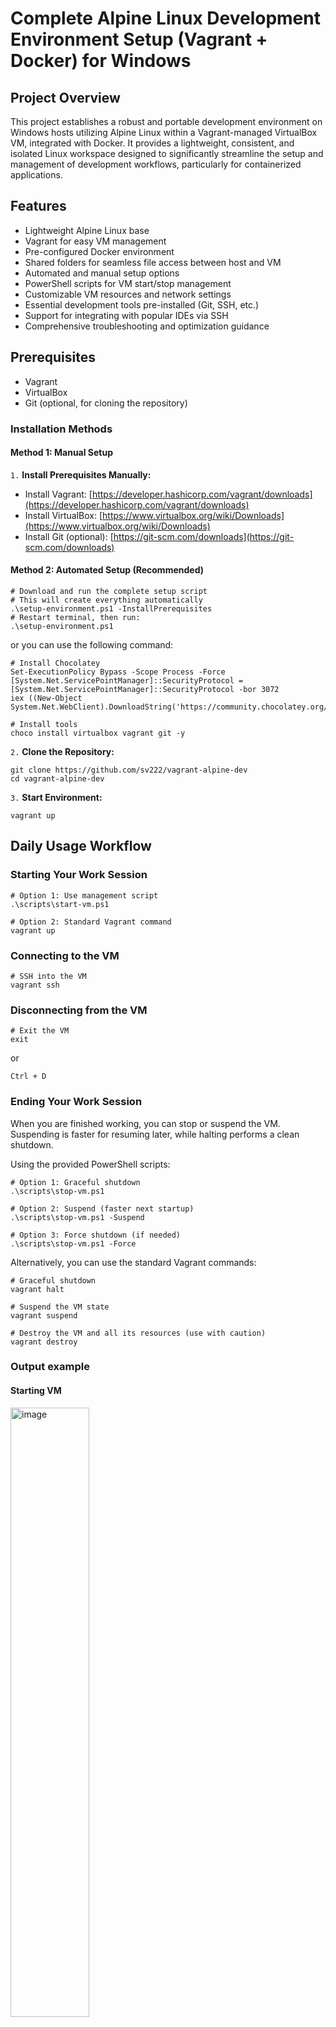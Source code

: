 # Complete Alpine Linux Development Environment Setup (Vagrant + Docker) for Windows

## Project Overview

This project establishes a robust and portable development environment on Windows hosts utilizing Alpine Linux within a Vagrant-managed VirtualBox VM, integrated with Docker. It provides a lightweight, consistent, and isolated Linux workspace designed to significantly streamline the setup and management of development workflows, particularly for containerized applications.

## Features

- Lightweight Alpine Linux base
- Vagrant for easy VM management
- Pre-configured Docker environment
- Shared folders for seamless file access between host and VM
- Automated and manual setup options
- PowerShell scripts for VM start/stop management
- Customizable VM resources and network settings
- Essential development tools pre-installed (Git, SSH, etc.)
- Support for integrating with popular IDEs via SSH
- Comprehensive troubleshooting and optimization guidance

## Prerequisites

- Vagrant
- VirtualBox
- Git (optional, for cloning the repository)

### Installation Methods

#### Method 1: Manual Setup

`1.` **Install Prerequisites Manually:**

- Install Vagrant: [https://developer.hashicorp.com/vagrant/downloads](https://developer.hashicorp.com/vagrant/downloads)
- Install VirtualBox: [https://www.virtualbox.org/wiki/Downloads](https://www.virtualbox.org/wiki/Downloads)
- Install Git (optional): [https://git-scm.com/downloads](https://git-scm.com/downloads)

#### Method 2: Automated Setup (Recommended)

    # Download and run the complete setup script
    # This will create everything automatically
    .\setup-environment.ps1 -InstallPrerequisites
    # Restart terminal, then run:
    .\setup-environment.ps1

or you can use the following command:

    # Install Chocolatey
    Set-ExecutionPolicy Bypass -Scope Process -Force
    [System.Net.ServicePointManager]::SecurityProtocol = [System.Net.ServicePointManager]::SecurityProtocol -bor 3072
    iex ((New-Object System.Net.WebClient).DownloadString('https://community.chocolatey.org/install.ps1'))

    # Install tools
    choco install virtualbox vagrant git -y

`2.` **Clone the Repository:**

    git clone https://github.com/sv222/vagrant-alpine-dev
    cd vagrant-alpine-dev

`3.` **Start Environment:**

    vagrant up

## Daily Usage Workflow

### Starting Your Work Session

    # Option 1: Use management script
    .\scripts\start-vm.ps1

    # Option 2: Standard Vagrant command
    vagrant up

### Connecting to the VM

    # SSH into the VM
    vagrant ssh

### Disconnecting from the VM

    # Exit the VM
    exit

or

    Ctrl + D

### Ending Your Work Session

When you are finished working, you can stop or suspend the VM. Suspending is faster for resuming later, while halting performs a clean shutdown.

Using the provided PowerShell scripts:

    # Option 1: Graceful shutdown
    .\scripts\stop-vm.ps1

    # Option 2: Suspend (faster next startup)
    .\scripts\stop-vm.ps1 -Suspend

    # Option 3: Force shutdown (if needed)
    .\scripts\stop-vm.ps1 -Force

Alternatively, you can use the standard Vagrant commands:

    # Graceful shutdown
    vagrant halt

    # Suspend the VM state
    vagrant suspend

    # Destroy the VM and all its resources (use with caution)
    vagrant destroy

### Output example
<!-- markdownlint-disable MD033 -->

#### Starting VM

<img src="./media/output1-1.jpg" alt="image" style="width:50%;">
<img src="./media/output1-2.jpg" alt="image" style="width:50%;">
<img src="./media/output1-3.jpg" alt="image" style="width:50%;">
<img src="./media/output1-4.jpg" alt="image" style="width:50%;">

#### Connecting to VM

<img src="./media/output2.jpg" alt="image" style="width:50%;">

#### Stopping VM

<img src="./media/output3.jpg" alt="image" style="width:50%;">
<!-- markdownlint-enable MD033 -->

### Working with Docker

    # Inside the VM - useful aliases are pre-configured
    dps                    # docker ps
    di                     # docker images
    dex <container>        # docker exec -it <container>
    dlogs <container>      # docker logs <container>

    # Example: Run a simple web server
    docker run -d -p 8080:80 nginx
    # Access at http://localhost:8080 from Windows

### File Sharing

    # Windows side: Put files in ./shared/
    # VM side: Access files at /vagrant/shared/

    # Example workflow:
    # 1. Create project on Windows in ./shared/my-project/
    # 2. Work on it from VM at /vagrant/shared/my-project/
    # 3. Use Docker to build/run from VM
    # 4. Edit files from Windows with your favorite IDE

## Advanced Usage

### Custom VM Configuration

Edit `Vagrantfile` to modify:

    # Memory and CPU
    vb.memory = "4096"  # 4GB RAM
    vb.cpus = 4         # 4 CPU cores

    # Additional port forwarding
    config.vm.network "forwarded_port", guest: 3000, host: 3000  # Node.js
    config.vm.network "forwarded_port", guest: 5000, host: 5000  # Python/Flask

After making changes, run:

    vagrant reload

### Docker Development Examples

#### Node.js Application

    # Inside VM
    cd /vagrant/shared
    mkdir my-node-app && cd my-node-app

    # Create package.json
    cat > package.json << 'EOF'
    {
      "name": "my-app",
      "version": "1.0.0",
      "main": "server.js",
      "dependencies": {
        "express": "^4.18.0"
      }
    }
    EOF

    # Create Dockerfile
    cat > Dockerfile << 'EOF'
    FROM node:alpine
    WORKDIR /app
    COPY package*.json ./
    RUN npm install
    COPY . .
    EXPOSE 3000
    CMD ["node", "server.js"]
    EOF

    # Build and run
    docker build -t my-node-app .
    docker run -d -p 3000:3000 my-node-app

#### Python Flask Application

    # Inside VM
    cd /vagrant/shared
    mkdir my-flask-app && cd my-flask-app

    # Create requirements.txt
    echo "Flask==2.3.3" > requirements.txt

    # Create Dockerfile
    cat > Dockerfile << 'EOF'
    FROM python:alpine
    WORKDIR /app
    COPY requirements.txt ./
    RUN pip install -r requirements.txt
    COPY . .
    EXPOSE 5000
    CMD ["python", "app.py"]
    EOF

    # Build and run
    docker build -t my-flask-app .
    docker run -d -p 5000:5000 my-flask-app

### VM Management Commands

#### Snapshot Management

    # Create snapshot
    vagrant snapshot save "clean-state"

    # List snapshots
    vagrant snapshot list

    # Restore snapshot
    vagrant snapshot restore "clean-state"

    # Delete snapshot
    vagrant snapshot delete "clean-state"

#### VM Information

    # Check VM status
    vagrant status

    # Get VM info
    vagrant ssh -c "cat /etc/alpine-release && free -h && docker ps"

    # Check global Vagrant VMs
    vagrant global-status

## Troubleshooting

### Common Issues and Solutions

#### 1. VM Won't Start

**Symptoms:** `vagrant up` fails or hangs
**Solutions:**

    # Check VirtualBox installation
    VBoxManage --version

    # Check if virtualization is enabled in BIOS
    # Enable VT-x/AMD-V in BIOS settings

    # Try different provider
    # Edit Vagrantfile to use VMware instead of VirtualBox

#### 2. Shared Folder Issues

**Symptoms:** Files not syncing between Windows and VM
**Solutions:**

    # Inside VM - manually mount shared folder
    sudo mount -t vboxsf shared /vagrant/shared

    # Restart VM
    exit
    vagrant reload

#### 3. Docker Permission Issues

**Symptoms:** `permission denied` when running Docker commands
**Solutions:**

    # Check if user is in docker group
    groups

    # Re-add user to docker group
    sudo addgroup vagrant docker

    # Restart session
    exit
    vagrant ssh

#### 4. Port Forwarding Not Working

**Symptoms:** Can't access services from Windows
**Solutions:**

    # Check Windows Firewall
    # Disable temporarily to test

    # Check if port is being used
    netstat -an | findstr :8080

    # Restart VM
    vagrant reload

#### 5. VM Performance Issues

**Symptoms:** Slow performance, high CPU usage
**Solutions:**

    # Edit Vagrantfile - reduce resources
    vb.memory = "1024"
    vb.cpus = 1

    # Enable performance optimizations
    vb.customize ["modifyvm", :id, "--ioapic", "on"]
    vb.customize ["modifyvm", :id, "--hpet", "on"]

### Performance Optimization Tips

1. **Use NFS for better file sharing performance** (macOS/Linux hosts only):

    config.vm.synced_folder "./shared", "/vagrant/shared", type: "nfs"

2. **Allocate appropriate resources:**

    - Development: 2GB RAM, 2 CPUs
    - Heavy development: 4GB RAM, 4 CPUs
    - Testing: 8GB RAM, 8 CPUs

3. **Use linked clones for faster VM creation:**

    vb.linked_clone = true

4. **Suspend instead of shutdown for faster restarts:**

    .\scripts\stop-vm.ps1 -Suspend

## Customization Options

### Adding Development Tools

Edit `scripts/provision.sh` to add more tools:

    # Add development tools
    apk add --no-cache \
        python3 \
        python3-pip \
        nodejs \
        npm \
        go \
        openjdk11 \
        maven \
        gradle

### Environment Variables

Add to `scripts/provision.sh`:

    # Set environment variables
    cat >> /home/vagrant/.profile << 'EOF'
    export JAVA_HOME=/usr/lib/jvm/java-11-openjdk
    export GO_PATH=/home/vagrant/go
    export PATH=$PATH:$GO_PATH/bin
    EOF

### Custom Docker Images

Create a `docker-compose.yml` in shared folder:

    version: '3.8'
    services:
      web:
        image: nginx:alpine
        ports:
          - "8080:80"
        volumes:
          - ./html:/usr/share/nginx/html

      database:
        image: postgres:alpine
        environment:
          POSTGRES_DB: myapp
          POSTGRES_USER: user
          POSTGRES_PASSWORD: password
        ports:
          - "5432:5432"

## Best Practices

### 1. Project Organization

    vagrant-alpine-dev/
    ├── shared/
    │   ├── project1/
    │   ├── project2/
    │   └── docker-compose.yml
    ├── scripts/
    ├── docs/
    └── Vagrantfile

### 2. Version Control

- Keep `Vagrantfile` and scripts in version control
- Add `.vagrant/` to `.gitignore`
- Don't commit VM snapshots

### 3. Security

- Change default passwords
- Use SSH keys for better security
- Keep VM and tools updated regularly

### 4. Backup Strategy

- Create snapshots before major changes
- Backup shared folder regularly
- Export VM configuration for disaster recovery

## Integration with IDEs

### Visual Studio Code

1. Install "Remote - SSH" extension
2. Connect to `vagrant@localhost:2222`
3. Work directly on VM files

### JetBrains IDEs

1. Configure SSH connection to `localhost:2222`
2. Set up remote development environment
3. Use built-in terminal for VM access

### Docker Desktop Alternative

This environment can replace Docker Desktop on Windows:

- Full Linux environment
- Better performance for complex applications
- No licensing restrictions
- Full control over Docker daemon

## Monitoring and Maintenance

### System Monitoring

    # Inside VM
    htop                    # System monitor
    docker stats           # Container resource usage
    df -h                   # Disk usage
    free -h                 # Memory usage

### Regular Maintenance

    # Update system packages
    sudo apk update && sudo apk upgrade

    # Clean Docker system
    docker system prune -af

    # Clean package cache
    sudo apk cache clean

### Log Management

    # View system logs
    sudo tail -f /var/log/messages

    # View Docker logs
    docker logs <container_name>

    # View service logs
    sudo rc-service docker status

## Contributing

We welcome contributions from the community. If you have ideas, bug reports, or feature requests, please open an issue or submit a pull request.

## License

This project is licensed under the MIT License.
